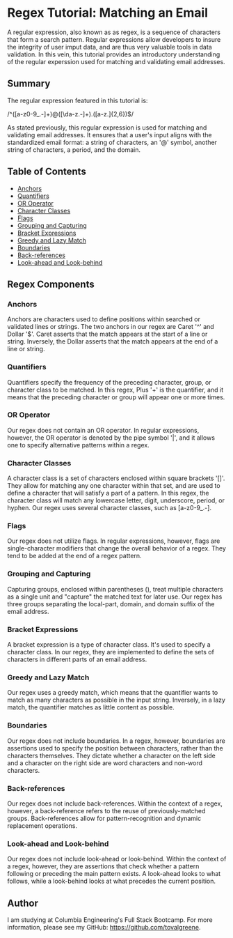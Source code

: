 # Regex Tutorial: Matching an Email 

A regular expression, also known as as regex, is a sequence of characters that form a search pattern. Regular expressions allow developers to insure the integrity of user imput data, and are thus very valuable tools in data validation. In this vein, this tutorial provides an introductory understanding of the regular experssion used for matching and validating email addresses. 

## Summary

The regular expression featured in this tutorial is:

/^([a-z0-9_\.-]+)@([\da-z\.-]+)\.([a-z\.]{2,6})$/

As stated previously, this regular expression is used for matching and validating email addresses. It ensures that a user's input aligns with the standardized email format: a string of characters, an '@' symbol, another string of characters, a period, and the domain.

## Table of Contents

- [Anchors](#anchors)
- [Quantifiers](#quantifiers)
- [OR Operator](#or-operator)
- [Character Classes](#character-classes)
- [Flags](#flags)
- [Grouping and Capturing](#grouping-and-capturing)
- [Bracket Expressions](#bracket-expressions)
- [Greedy and Lazy Match](#greedy-and-lazy-match)
- [Boundaries](#boundaries)
- [Back-references](#back-references)
- [Look-ahead and Look-behind](#look-ahead-and-look-behind)

## Regex Components

### Anchors

Anchors are characters used to define positions within searched or validated lines or strings. The two anchors in our regex are Caret '^' and Dollar '$'. Caret asserts that the match appears at the start of a line or string. Inversely, the Dollar asserts that the match appears at the end of a line or string.

### Quantifiers

Quantifiers specify the frequency of the preceding character, group, or character class to be matched. In this regex, Plus '+' is the quantifier, and it means that the preceding character or group will appear one or more times.

### OR Operator

Our regex does not contain an OR operator. In regular expressions, however, the OR operator is denoted by the pipe symbol '|', and it allows one to specify alternative patterns within a regex.

### Character Classes

A character class is a set of characters enclosed within square brackets '[]'. They allow for matching any one character within that set, and are used to define a character that will satisfy a part of a pattern. In this regex, the character class will match any lowercase letter, digit, underscore, period, or hyphen. Our regex uses several character classes, such as [a-z0-9_\.-]. 

### Flags

Our regex does not utilize flags. In regular expressions, however, flags are single-character modifiers that change the overall behavior of a regex. They tend to be added at the end of a regex pattern.

### Grouping and Capturing

Capturing groups, enclosed within parentheses (), treat multiple characters as a single unit and "capture" the matched text for later use. Our regex has three groups separating the local-part, domain, and domain suffix of the email address.

### Bracket Expressions

A bracket expression is a type of character class. It's used to specify a character class. In our regex, they are implemented to define the sets of characters in different parts of an email address.

### Greedy and Lazy Match

Our regex uses a greedy match, which means that the quantifier wants to match as many characters as possible in the input string. Inversely, in a lazy match, the quantifier matches as little content as possible. 

### Boundaries

Our regex does not include boundaries. In a regex, however, boundaries are assertions used to specify the position between characters, rather than the characters themselves. They dictate whether a character on the left side and a character on the right side are word characters and non-word characters. 

### Back-references

Our regex does not include back-references. Within the context of a regex, however, a back-reference refers to the reuse of previously-matched groups. Back-references allow for pattern-recognition and dynamic replacement operations.

### Look-ahead and Look-behind

Our regex does not include look-ahead or look-behind. Within the context of a regex, however, they are assertions that check whether a pattern following or preceding the main pattern exists. A look-ahead looks to what follows, while a look-behind looks at what precedes the current position.

## Author

I am studying at Columbia Engineering's Full Stack Bootcamp. For more information, please see my GitHub: https://github.com/tovalgreene.
